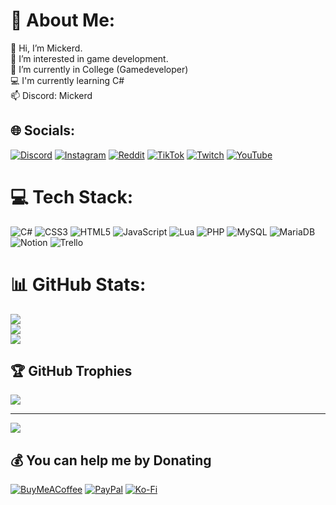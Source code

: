 # 💫 About Me:
👋 Hi, I’m Mickerd.<br>👀 I’m interested in game development.<br>📖 I’m currently in College (Gamedeveloper)<br>💻 I'm currently learning C# <br>📫 Discord: Mickerd


## 🌐 Socials:
[![Discord](https://img.shields.io/badge/Discord-%237289DA.svg?logo=discord&logoColor=white)](htttps://discord.gg/https://dsc.gg/mickerd) [![Instagram](https://img.shields.io/badge/Instagram-%23E4405F.svg?logo=Instagram&logoColor=white)](https://instagram.com/mickerd_) [![Reddit](https://img.shields.io/badge/Reddit-%23FF4500.svg?logo=Reddit&logoColor=white)](https://reddit.com/user/Mickerdx) [![TikTok](https://img.shields.io/badge/TikTok-%23000000.svg?logo=TikTok&logoColor=white)](https://tiktok.com/@Mickerdttv) [![Twitch](https://img.shields.io/badge/Twitch-%239146FF.svg?logo=Twitch&logoColor=white)](https://twitch.tv/Mickerd) [![YouTube](https://img.shields.io/badge/YouTube-%23FF0000.svg?logo=YouTube&logoColor=white)](https://youtube.com/c/Mickerd) 

# 💻 Tech Stack:
![C#](https://img.shields.io/badge/c%23-%23239120.svg?style=for-the-badge&logo=c-sharp&logoColor=white) ![CSS3](https://img.shields.io/badge/css3-%231572B6.svg?style=for-the-badge&logo=css3&logoColor=white) ![HTML5](https://img.shields.io/badge/html5-%23E34F26.svg?style=for-the-badge&logo=html5&logoColor=white) ![JavaScript](https://img.shields.io/badge/javascript-%23323330.svg?style=for-the-badge&logo=javascript&logoColor=%23F7DF1E) ![Lua](https://img.shields.io/badge/lua-%232C2D72.svg?style=for-the-badge&logo=lua&logoColor=white) ![PHP](https://img.shields.io/badge/php-%23777BB4.svg?style=for-the-badge&logo=php&logoColor=white) ![MySQL](https://img.shields.io/badge/mysql-%2300f.svg?style=for-the-badge&logo=mysql&logoColor=white) ![MariaDB](https://img.shields.io/badge/MariaDB-003545?style=for-the-badge&logo=mariadb&logoColor=white) ![Notion](https://img.shields.io/badge/Notion-%23000000.svg?style=for-the-badge&logo=notion&logoColor=white) ![Trello](https://img.shields.io/badge/Trello-%23026AA7.svg?style=for-the-badge&logo=Trello&logoColor=white)
# 📊 GitHub Stats:
![](https://github-readme-stats.vercel.app/api?username=Mickerdx&theme=nightowl&hide_border=false&include_all_commits=false&count_private=false)<br/>
![](https://github-readme-streak-stats.herokuapp.com/?user=Mickerdx&theme=nightowl&hide_border=false)<br/>
![](https://github-readme-stats.vercel.app/api/top-langs/?username=Mickerdx&theme=nightowl&hide_border=false&include_all_commits=false&count_private=false&layout=compact)

## 🏆 GitHub Trophies
![](https://github-profile-trophy.vercel.app/?username=Mickerdx&theme=radical&no-frame=false&no-bg=true&margin-w=4)

---
[![](https://visitcount.itsvg.in/api?id=Mickerdx&icon=2&color=6)](https://visitcount.itsvg.in)

  ## 💰 You can help me by Donating
  [![BuyMeACoffee](https://img.shields.io/badge/Buy%20Me%20a%20Coffee-ffdd00?style=for-the-badge&logo=buy-me-a-coffee&logoColor=black)](https://buymeacoffee.com/mickerd) [![PayPal](https://img.shields.io/badge/PayPal-00457C?style=for-the-badge&logo=paypal&logoColor=white)](https://paypal.me/mickerdx) [![Ko-Fi](https://img.shields.io/badge/Ko--fi-F16061?style=for-the-badge&logo=ko-fi&logoColor=white)](https://ko-fi.com/mickerd)
